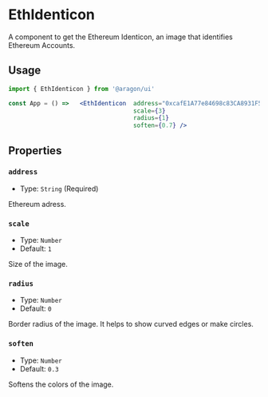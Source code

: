 # EthIdenticon

A component to get the Ethereum Identicon, an image that identifies Ethereum Accounts.

## Usage

```jsx
import { EthIdenticon } from '@aragon/ui'

const App = () =>   <EthIdenticon  address="0xcafE1A77e84698c83CA8931F54A755176eF75f2C"
                                   scale={3}
                                   radius={1}
                                   soften={0.7} />

```

## Properties

### `address`

* Type: `String` (Required)

Ethereum adress. 

### `scale`

* Type: `Number` 
* Default: `1`

Size of the image.

### `radius`

* Type: `Number` 
* Default: `0`

Border radius of the image. It helps to show curved edges or make circles.

### `soften`

* Type: `Number` 
* Default: `0.3`

Softens the colors of the image.

